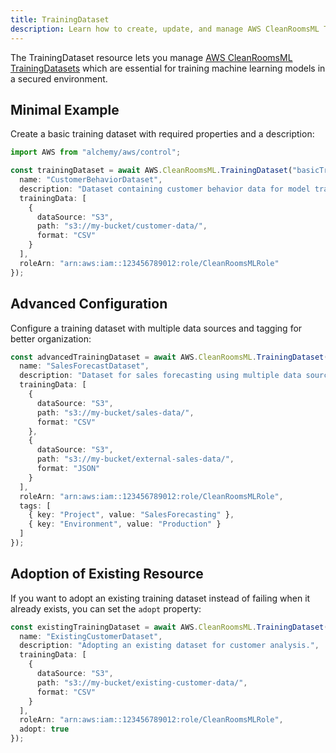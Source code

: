```yaml
---
title: TrainingDataset
description: Learn how to create, update, and manage AWS CleanRoomsML TrainingDatasets using Alchemy Cloud Control.
---
```



The TrainingDataset resource lets you manage [AWS CleanRoomsML TrainingDatasets](https://docs.aws.amazon.com/cleanroomsml/latest/userguide/) which are essential for training machine learning models in a secured environment.

## Minimal Example

Create a basic training dataset with required properties and a description:

```ts
import AWS from "alchemy/aws/control";

const trainingDataset = await AWS.CleanRoomsML.TrainingDataset("basicTrainingDataset", {
  name: "CustomerBehaviorDataset",
  description: "Dataset containing customer behavior data for model training.",
  trainingData: [
    {
      dataSource: "S3",
      path: "s3://my-bucket/customer-data/",
      format: "CSV"
    }
  ],
  roleArn: "arn:aws:iam::123456789012:role/CleanRoomsMLRole"
});
```

## Advanced Configuration

Configure a training dataset with multiple data sources and tagging for better organization:

```ts
const advancedTrainingDataset = await AWS.CleanRoomsML.TrainingDataset("advancedTrainingDataset", {
  name: "SalesForecastDataset",
  description: "Dataset for sales forecasting using multiple data sources.",
  trainingData: [
    {
      dataSource: "S3",
      path: "s3://my-bucket/sales-data/",
      format: "CSV"
    },
    {
      dataSource: "S3",
      path: "s3://my-bucket/external-sales-data/",
      format: "JSON"
    }
  ],
  roleArn: "arn:aws:iam::123456789012:role/CleanRoomsMLRole",
  tags: [
    { key: "Project", value: "SalesForecasting" },
    { key: "Environment", value: "Production" }
  ]
});
```

## Adoption of Existing Resource

If you want to adopt an existing training dataset instead of failing when it already exists, you can set the `adopt` property:

```ts
const existingTrainingDataset = await AWS.CleanRoomsML.TrainingDataset("existingTrainingDataset", {
  name: "ExistingCustomerDataset",
  description: "Adopting an existing dataset for customer analysis.",
  trainingData: [
    {
      dataSource: "S3",
      path: "s3://my-bucket/existing-customer-data/",
      format: "CSV"
    }
  ],
  roleArn: "arn:aws:iam::123456789012:role/CleanRoomsMLRole",
  adopt: true
});
```
